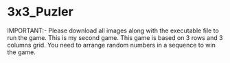 # 3x3_Puzler
IMPORTANT:- Please download all images along with the executable file to run the game.
This is my second game. This game is based on 3 rows and 3 columns grid. You need to arrange random numbers in a sequence to win the game.
